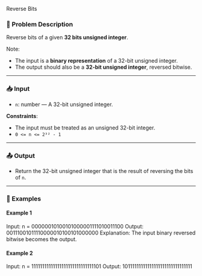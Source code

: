 Reverse Bits

### 📝 Problem Description

Reverse bits of a given **32 bits unsigned integer**.

Note:

-   The input is a **binary representation** of a 32-bit unsigned integer.
-   The output should also be a **32-bit unsigned integer**, reversed bitwise.

---

### 📥 Input

-   `n`: number — A 32-bit unsigned integer.

**Constraints**:

-   The input must be treated as an unsigned 32-bit integer.
-   `0 <= n <= 2³² - 1`

---

### 📤 Output

-   Return the 32-bit unsigned integer that is the result of reversing the bits of `n`.

---

### 🔁 Examples

#### Example 1

Input: n = 00000010100101000001111010011100
Output: 00111001011110000010100101000000
Explanation: The input binary reversed bitwise becomes the output.

#### Example 2

Input: n = 11111111111111111111111111111101
Output: 10111111111111111111111111111111
